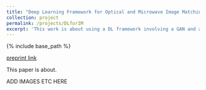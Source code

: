 ```yaml
---
title: "Deep Learning Framework for Optical and Microwave Image Matching"
collection: project
permalink: /projects/DLforIM
excerpt: 'This work is about using a DL framework involving a GAN and a CNN to register cross-spectral remote sensing images.'
---
```


{% include base_path %}

[preprint link](https://github.com/SiddharthSaravanan/SiddharthSaravanan.github.io/blob/master/files/Paper_8_.pdf)

This paper is about.

ADD IMAGES ETC HERE

